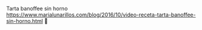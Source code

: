 Tarta banoffee sin horno	https://www.marialunarillos.com/blog/2016/10/video-receta-tarta-banoffee-sin-horno.html	
਍